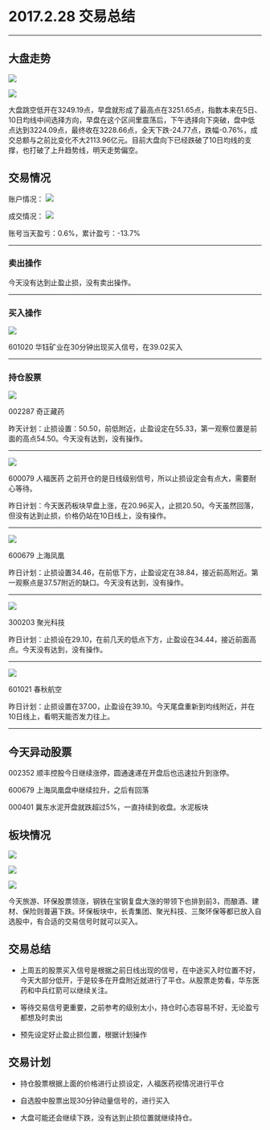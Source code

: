 # 2017.2.28 交易总结

------

## 大盘走势

![](./pic/20170228-dapan2.png)

![](./pic/20170228-dapan.png)

大盘跳空低开在3249.19点，早盘就形成了最高点在3251.65点，指数本来在5日、10日均线中间选择方向，早盘在这个区间里震荡后，下午选择向下突破，盘中低点达到3224.09点，最终收在3228.66点，全天下跌-24.77点，跌幅-0.76%，成交总额与之前比变化不大2113.96亿元。目前大盘向下已经跌破了10日均线的支撑，也打破了上升趋势线，明天走势偏空。

## 交易情况

账户情况：
![](./pic/20170228-zhanghu.png)

成交情况：
![](./pic/20170228-chengjiao.png)

账号当天盈亏：0.6%，累计盈亏：-13.7%

------

### 卖出操作

今天没有达到止盈止损，没有卖出操作。

------

### 买入操作

![](./pic/20170228-601020.png)

601020 华钰矿业在30分钟出现买入信号，在39.02买入

------

### 持仓股票



![](./pic/20170228-002287.png)

002287 奇正藏药

昨天计划：止损设置：50.50，前低附近，止盈设定在55.33，第一观察位置是前面的高点54.50。今天没有达到，没有操作。


------

![](./pic/20170228-600079.png)

600079 人福医药 之前开仓的是日线级别信号，所以止损设定会有点大，需要耐心等待。

昨日计划：今天医药板块早盘上涨，在20.96买入，止损20.50。今天虽然回落，但没有达到止损，价格仍站在10日线上，没有操作。

------

![](./pic/20170228-600679.png)

600679 上海凤凰 

昨日计划：止损设置34.46，在前低下方，止盈设定在38.84，接近前高附近。第一观察点是37.57附近的缺口。今天没有达到，没有操作。

------

![](./pic/20170228-300203.png)

300203 聚光科技

昨日计划：止损设在29.10，在前几天的低点下方，止盈设在34.44，接近前面高点。今天没有达到，没有操作。

------

![](./pic/20170228-601021.png)

601021 春秋航空 

昨日计划：止损设置在37.00，止盈设在39.10。今天尾盘重新到均线附近，并在10日线上，看明天能否发力往上。

------

## 今天异动股票

002352 顺丰控股今日继续涨停，圆通速递在开盘后也迅速拉升到涨停。

600679 上海凤凰盘中继续拉升，之后有回落

000401 冀东水泥开盘就跌超过5%，一直持续到收盘。水泥板块

## 板块情况

![](./pic/20170227-bk1.png)

![](./pic/20170227-bk2.png)

![](./pic/20170227-bk3.png)

今天旅游、环保股票领涨，钢铁在宝钢复盘大涨的带领下也排到前3，而酿酒、建材、保险则普遍下跌。环保板块中，长青集团、聚光科技、三聚环保等都已放入自选股中，有合适的交易信号时就可以买入。

## 交易总结

- 上周五的股票买入信号是根据之前日线出现的信号，在中途买入时位置不好，今天大部分低开，于是较多在开盘附近就进行了平仓。从股票走势看，华东医药和中兵红箭可以继续关注。

- 等待交易信号更重要，之前参考的级别太小，持仓时心态容易不好，无论盈亏都想及时卖出

- 预先设定好止盈止损位置，根据计划操作

## 交易计划

- 持仓股票根据上面的价格进行止损设定，人福医药视情况进行平仓

- 自选股中股票出现30分钟动量信号的，进行买入

- 大盘可能还会继续下跌，没有达到止损位置就继续持仓。


